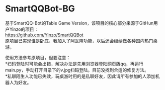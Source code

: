 # SmartQQBot-BG
基于SmartQQ-Bot的Table Game Version，该项目的核心部分来源于GitHun用户Yinzo的项目：<br>
https://github.com/Yinzo/SmartQQBot <br>
原项目已实现谁是卧底，我加入了阿瓦隆功能，以后还会继续做各种国内热门桌游。<br>

使用方法参考原项目，但要注意：<br>
*扫码登陆时可能会出错，解决办法是先用浏览器登陆网页版qq，再运行main.py，手动打开目录下的v.jpg扫码登陆。目前没找到合适的修复方法。<br>
*私聊陌生人功能已失效，玩桌游时用的是私聊好友，因此请所有参加的人添加机器人为好友。<br>

